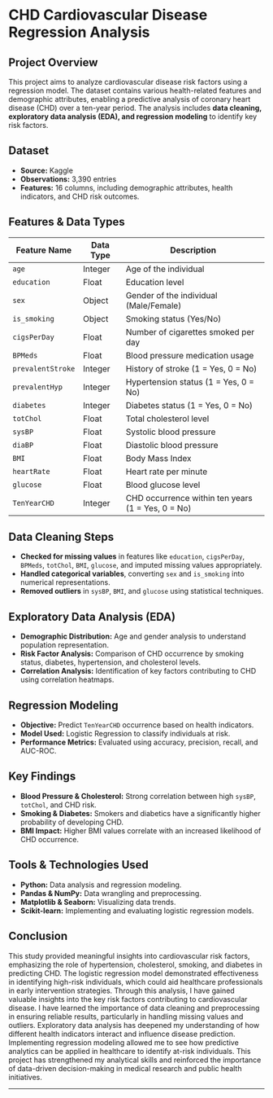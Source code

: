 # CHD Cardiovascular Disease Regression Analysis

## Project Overview
This project aims to analyze cardiovascular disease risk factors using a regression model. The dataset contains various health-related features and demographic attributes, enabling a predictive analysis of coronary heart disease (CHD) over a ten-year period. The analysis includes **data cleaning, exploratory data analysis (EDA), and regression modeling** to identify key risk factors.

## Dataset
- **Source:** Kaggle
- **Observations:** 3,390 entries
- **Features:** 16 columns, including demographic attributes, health indicators, and CHD risk outcomes.

## Features & Data Types
| Feature Name          | Data Type | Description |
|----------------------|------------|-------------|
| `age`               | Integer | Age of the individual |
| `education`         | Float | Education level |
| `sex`               | Object | Gender of the individual (Male/Female) |
| `is_smoking`        | Object | Smoking status (Yes/No) |
| `cigsPerDay`        | Float | Number of cigarettes smoked per day |
| `BPMeds`            | Float | Blood pressure medication usage |
| `prevalentStroke`   | Integer | History of stroke (1 = Yes, 0 = No) |
| `prevalentHyp`      | Integer | Hypertension status (1 = Yes, 0 = No) |
| `diabetes`          | Integer | Diabetes status (1 = Yes, 0 = No) |
| `totChol`           | Float | Total cholesterol level |
| `sysBP`             | Float | Systolic blood pressure |
| `diaBP`             | Float | Diastolic blood pressure |
| `BMI`               | Float | Body Mass Index |
| `heartRate`         | Float | Heart rate per minute |
| `glucose`           | Float | Blood glucose level |
| `TenYearCHD`        | Integer | CHD occurrence within ten years (1 = Yes, 0 = No) |

## Data Cleaning Steps
- **Checked for missing values** in features like `education`, `cigsPerDay`, `BPMeds`, `totChol`, `BMI`, `glucose`, and imputed missing values appropriately.
- **Handled categorical variables**, converting `sex` and `is_smoking` into numerical representations.
- **Removed outliers** in `sysBP`, `BMI`, and `glucose` using statistical techniques.

## Exploratory Data Analysis (EDA)
- **Demographic Distribution:** Age and gender analysis to understand population representation.
- **Risk Factor Analysis:** Comparison of CHD occurrence by smoking status, diabetes, hypertension, and cholesterol levels.
- **Correlation Analysis:** Identification of key factors contributing to CHD using correlation heatmaps.

## Regression Modeling
- **Objective:** Predict `TenYearCHD` occurrence based on health indicators.
- **Model Used:** Logistic Regression to classify individuals at risk.
- **Performance Metrics:** Evaluated using accuracy, precision, recall, and AUC-ROC.

## Key Findings
- **Blood Pressure & Cholesterol:** Strong correlation between high `sysBP`, `totChol`, and CHD risk.
- **Smoking & Diabetes:** Smokers and diabetics have a significantly higher probability of developing CHD.
- **BMI Impact:** Higher BMI values correlate with an increased likelihood of CHD occurrence.

## Tools & Technologies Used
- **Python:** Data analysis and regression modeling.
- **Pandas & NumPy:** Data wrangling and preprocessing.
- **Matplotlib & Seaborn:** Visualizing data trends.
- **Scikit-learn:** Implementing and evaluating logistic regression models.

## Conclusion
This study provided meaningful insights into cardiovascular risk factors, emphasizing the role of hypertension, cholesterol, smoking, and diabetes in predicting CHD. The logistic regression model demonstrated effectiveness in identifying high-risk individuals, which could aid healthcare professionals in early intervention strategies. Through this analysis, I have gained valuable insights into the key risk factors contributing to cardiovascular disease. I have learned the importance of data cleaning and preprocessing in ensuring reliable results, particularly in handling missing values and outliers. Exploratory data analysis has deepened my understanding of how different health indicators interact and influence disease prediction. Implementing regression modeling allowed me to see how predictive analytics can be applied in healthcare to identify at-risk individuals. This project has strengthened my analytical skills and reinforced the importance of data-driven decision-making in medical research and public health initiatives.

---


